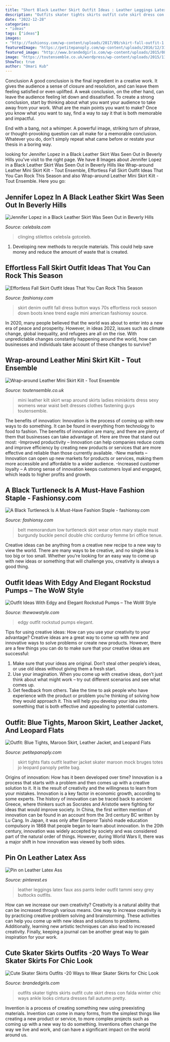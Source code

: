 ```yaml
---
title: "Short Black Leather Skirt Outfit Ideas : Leather Leggings Latex Faux Ass Pants Leder Outfit Tammi Sexy Grey Buttocks Outfits"
description: "Outfits skater tights skirts outfit cute skirt dress con falda winter chic ways ankle looks cintura dresses fall autumn pretty"
date: "2022-12-28"
categories:
- "ideas"
tags: ["ideas"]
images:
- "http://fashionsy.com/wp-content/uploads/2017/09/skirt-fall-outfit-1.jpg"
featuredImage: "https://petitepanoply.com/wp-content/uploads/2016/12/31383229906_d0115fb5d1_o.jpg"
featured_image: "http://www.brandedgirls.com/wp-content/uploads/2015/08/6df6c1cda905341dc94a5640f842fb3c.jpg"
image: "https://toutensemble.co.uk/wordpress/wp-content/uploads/2015/11/LS130-Ladies-black-leather-mini-kilt-front-main-white-468x624.jpg"
ShowToc: true
author: "Omari Kub"
---
```



Conclusion
A good conclusion is the final ingredient in a creative work. It gives the audience a sense of closure and resolution, and can leave them feeling satisfied or even uplifted. A weak conclusion, on the other hand, can leave the audience feeling let down and dissatisfied.
To create a strong conclusion, start by thinking about what you want your audience to take away from your work. What are the main points you want to make? Once you know what you want to say, find a way to say it that is both memorable and impactful.

End with a bang, not a whimper. A powerful image, striking turn of phrase, or thought-provoking question can all make for a memorable conclusion. Whatever you do, don't simply repeat what came before or restate your thesis in a boring way.

	

		
looking for Jennifer Lopez in a Black Leather Skirt Was Seen Out in Beverly Hills you've visit to the right page. We have 8 Images about Jennifer Lopez in a Black Leather Skirt Was Seen Out in Beverly Hills like Wrap-around Leather Mini Skirt Kilt - Tout Ensemble, Effortless Fall Skirt Outfit Ideas That You Can Rock This Season and also Wrap-around Leather Mini Skirt Kilt - Tout Ensemble. Here you go:
		
    
## Jennifer Lopez In A Black Leather Skirt Was Seen Out In Beverly Hills

<img loading=lazy src="https://celebsla.com/wp-content/uploads/2020/10/jennifer-lopez-in-a-black-leather-skirt-was-seen-out-in-beverly-hills-10-28-2020-4.jpg" onerror="this.onerror=null;this.src='https://tse1.mm.bing.net/th?id=OIP.wSjqJjrB7QCRb4Ce1okF1QHaLF&amp;pid=15.1';" alt="Jennifer Lopez in a Black Leather Skirt Was Seen Out in Beverly Hills">

_Source: celebsla.com_

>clinging stilettos celebsla gotceleb. 

	

1. Developing new methods to recycle materials. This could help save money and reduce the amount of waste that is created.

    
## Effortless Fall Skirt Outfit Ideas That You Can Rock This Season

<img loading=lazy src="http://fashionsy.com/wp-content/uploads/2017/09/skirt-fall-outfit-1.jpg" onerror="this.onerror=null;this.src='https://tse1.mm.bing.net/th?id=OIP.EArmVBcn-LGXD2JwCg9PewHaLH&amp;pid=15.1';" alt="Effortless Fall Skirt Outfit Ideas That You Can Rock This Season">

_Source: fashionsy.com_

>skirt denim outfit fall dress button ways 70s effortless rock season down boots knee trend eagle mini american fashionsy source. 

	

In 2020, many people believed that the world was about to enter into a new era of peace and prosperity. However, in ideas 2022, issues such as climate change, global inequality, and refugees are all on the rise. With unpredictable changes constantly happening around the world, how can businesses and individuals take account of these changes to survive?

    
## Wrap-around Leather Mini Skirt Kilt - Tout Ensemble

<img loading=lazy src="https://toutensemble.co.uk/wordpress/wp-content/uploads/2015/11/LS130-Ladies-black-leather-mini-kilt-front-main-white-468x624.jpg" onerror="this.onerror=null;this.src='https://tse3.mm.bing.net/th?id=OIP.yUcx-6-xcDyHYqlUm0CNmgAAAA&amp;pid=15.1';" alt="Wrap-around Leather Mini Skirt Kilt - Tout Ensemble">

_Source: toutensemble.co.uk_

>mini leather kilt skirt wrap around skirts ladies miniskirts dress sexy womens wear waist belt dresses clothes fastening guys toutensemble. 

	

The benefits of innovation:
Innovation is the process of coming up with new ways to do something. It can be found in everything from technology to food to fashion. The benefits of innovation are many, and there are plenty of them that businesses can take advantage of. Here are three that stand out most: 
-Improved productivity – Innovation can help companies reduce costs and improve efficiency by creating new products or services that are more effective and reliable than those currently available.
-New markets – Innovation can open up new markets for products or services, making them more accessible and affordable to a wider audience.
-Increased customer loyalty – A strong sense of innovation keeps customers loyal and engaged, which leads to higher profits and growth.

    
## A Black Turtleneck Is A Must-Have Fashion Staple - Fashionsy.com

<img loading=lazy src="https://fashionsy.com/wp-content/uploads/2016/10/skirt.jpg" onerror="this.onerror=null;this.src='https://tse1.mm.bing.net/th?id=OIP.wAnIk1c9DDoVDYyIMO-oLgHaLH&amp;pid=15.1';" alt="A Black Turtleneck Is A Must-Have Fashion Staple - fashionsy.com">

_Source: fashionsy.com_

>belt memorandum low turtleneck skirt wear orton mary staple must burgundy buckle pencil double chic corduroy femme bri office tenue. 

	

Creative ideas can be anything from a creative new recipe to a new way to view the world. There are many ways to be creative, and no single idea is too big or too small. Whether you're looking for an easy way to come up with new ideas or something that will challenge you, creativity is always a good thing.

    
## Outfit Ideas With Edgy And Elegant Rockstud Pumps – The WoW Style

<img loading=lazy src="http://thewowstyle.com/wp-content/uploads/2015/01/Gorgeous-Edgy-Look..jpg" onerror="this.onerror=null;this.src='https://tse2.mm.bing.net/th?id=OIP.2-eomSoQPN6F7zGrcqrjEAHaLG&amp;pid=15.1';" alt="Outfit Ideas With Edgy and Elegant Rockstud Pumps – The WoW Style">

_Source: thewowstyle.com_

>edgy outfit rockstud pumps elegant. 

	

Tips for using creative ideas: How can you use your creativity to your advantage?
Creative ideas are a great way to come up with new and innovative ways to solve problems or create new products. However, there are a few things you can do to make sure that your creative ideas are successful:
1) Make sure that your ideas are original. Don’t steal other people’s ideas, or use old ideas without giving them a fresh start.
2) Use your imagination. When you come up with creative ideas, don’t just think about what might work – try out different scenarios and see what comes up.
3) Get feedback from others. Take the time to ask people who have experience with the product or problem you’re thinking of solving how they would approach it. This will help you develop your idea into something that is both effective and appealing to potential customers.

    
## Outfit: Blue Tights, Maroon Skirt, Leather Jacket, And Leopard Flats

<img loading=lazy src="https://petitepanoply.com/wp-content/uploads/2016/12/31383229906_d0115fb5d1_o.jpg" onerror="this.onerror=null;this.src='https://tse1.mm.bing.net/th?id=OIP.hHyWV9lmn26hl1bsZ94-LAHaLH&amp;pid=15.1';" alt="Outfit: Blue Tights, Maroon Skirt, Leather Jacket, and Leopard Flats">

_Source: petitepanoply.com_

>skirt tights flats outfit leather jacket skater maroon mock bruges totes jo leopard panoply petite bag. 

	

Origins of innovation: How has it been developed over time?
Innovation is a process that starts with a problem and then comes up with a creative solution to it. It is the result of creativity and the willingness to learn from your mistakes. Innovation is a key factor in economic growth, according to some experts. The history of innovation can be traced back to ancient Greece, where thinkers such as Socrates and Aristotle were fighting for ideas that would improve society. In China, the first written mention of innovation can be found in an account from the 3rd century BC written by Lu Cang. In Japan, it was only after Emperor Taishō made education compulsory in 1868 that people began to learn about innovation. In the 20th century, innovation was widely accepted by society and was considered part of the natural order of things. However, during World Wars II, there was a major shift in how innovation was viewed by both sides.

    
## Pin On Leather Latex Ass

<img loading=lazy src="https://i.pinimg.com/736x/4c/ad/a1/4cada15a41ec405ae81ee901ca9ae25e.jpg" onerror="this.onerror=null;this.src='https://tse4.mm.bing.net/th?id=OIP.RvPzmQpI2U0GP1tZPRlZkAHaLr&amp;pid=15.1';" alt="Pin on Leather Latex Ass">

_Source: pinterest.es_

>leather leggings latex faux ass pants leder outfit tammi sexy grey buttocks outfits. 

	

How can we increase our own creativity?
Creativity is a natural ability that can be increased through various means. One way to increase creativity is by practicing creative problem solving and brainstorming. These activities can help you come up with new ideas and solutions to problems. Additionally, learning new artistic techniques can also lead to increased creativity. Finally, keeping a journal can be another great way to gain inspiration for your work.

    
## Cute Skater Skirts Outfits -20 Ways To Wear Skater Skirts For Chic Look

<img loading=lazy src="http://www.brandedgirls.com/wp-content/uploads/2015/08/6df6c1cda905341dc94a5640f842fb3c.jpg" onerror="this.onerror=null;this.src='https://tse1.mm.bing.net/th?id=OIP.RRg1fCBpCZK9Tmz2yhWOPAHaK2&amp;pid=15.1';" alt="Cute Skater Skirts Outfits -20 Ways to Wear Skater Skirts for Chic Look">

_Source: brandedgirls.com_

>outfits skater tights skirts outfit cute skirt dress con falda winter chic ways ankle looks cintura dresses fall autumn pretty. 

	

Invention is a process of creating something new using preexisting materials. Invention can come in many forms, from the simplest things like creating a new product or service, to more complex projects such as coming up with a new way to do something. Inventions often change the way we live and work, and can have a significant impact on the world around us.

